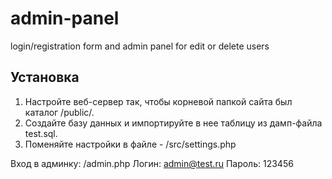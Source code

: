 # admin-panel
login/registration form and admin panel for edit or delete users
## Установка
1. Настройте веб-сервер так, чтобы корневой папкой сайта был каталог /public/.
2. Создайте базу данных и импортируйте в нее таблицу из дамп-файла test.sql.
3. Поменяйте настройки в файле - /src/settings.php

Вход в админку: /admin.php
Логин: admin@test.ru
Пароль: 123456
 
